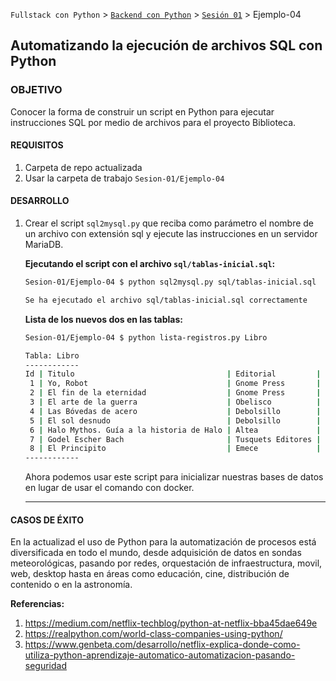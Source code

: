 `Fullstack con Python` > [`Backend con Python`](../../Readme.md) > [`Sesión 01`](../Readme.md) > Ejemplo-04
## Automatizando la ejecución de archivos SQL con Python

### OBJETIVO
Conocer la forma de construir un script en Python para ejecutar instrucciones SQL por medio de archivos para el proyecto Biblioteca.

#### REQUISITOS
1. Carpeta de repo actualizada
1. Usar la carpeta de trabajo `Sesion-01/Ejemplo-04`

#### DESARROLLO
1. Crear el script `sql2mysql.py` que reciba como parámetro el nombre de un archivo con extensión sql y ejecute las instrucciones en un servidor MariaDB.

   __Ejecutando el script con el archivo `sql/tablas-inicial.sql`:__

    ```bash
    Sesion-01/Ejemplo-04 $ python sql2mysql.py sql/tablas-inicial.sql

    Se ha ejecutado el archivo sql/tablas-inicial.sql correctamente
    ```

    __Lista de los nuevos dos en las tablas:__

    ```bash
    Sesion-01/Ejemplo-04 $ python lista-registros.py Libro

    Tabla: Libro
    ------------
    Id | Titulo                                  | Editorial         | Numpag | Autores
     1 | Yo, Robot                               | Gnome Press       |    374 |       1
     2 | El fin de la eternidad                  | Gnome Press       |    191 |       1
     3 | El arte de la guerra                    | Obelisco          |    112 |       2
     4 | Las Bóvedas de acero                    | Debolsillo        |    272 |       1
     5 | El sol desnudo                          | Debolsillo        |    288 |       1
     6 | Halo Mythos. Guía a la historia de Halo | Altea             |    208 |       1
     7 | Godel Escher Bach                       | Tusquets Editores |    480 |       1
     8 | El Principito                           | Emece             |    112 |       1
    ------------
    ```
    Ahora podemos usar este script para inicializar nuestras bases de datos en lugar de usar el comando con docker.
    ***

#### CASOS DE ÉXITO
En la actualizad el uso de Python para la automatización de procesos está diversificada en todo el mundo, desde adquisición de datos en sondas meteorológicas, pasando por redes, orquestación de infraestructura, movil, web, desktop hasta en áreas como educación, cine, distribución de contenido o en la astronomía.

__Referencias:__
 1. https://medium.com/netflix-techblog/python-at-netflix-bba45dae649e
 1. https://realpython.com/world-class-companies-using-python/
 1. https://www.genbeta.com/desarrollo/netflix-explica-donde-como-utiliza-python-aprendizaje-automatico-automatizacion-pasando-seguridad
